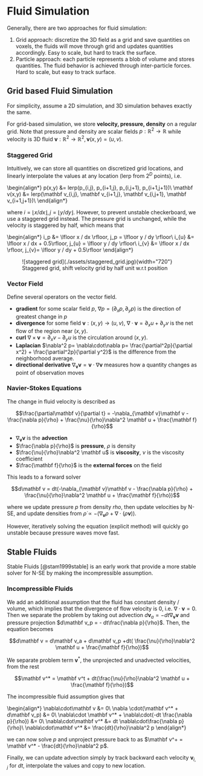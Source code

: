 # Fluid Simulation

Generally, there are two approaches for fluid simulation: 

1. Grid approach: discretize the 3D field as a grid and save quantities on voxels, the fluids will move through grid and updates quantities accordingly. Easy to scale, but hard to track the surface.
2. Particle approach: each particle represents a blob of volume and stores quantities. The fluid behavior is achieved through inter-particle forces.  Hard to scale, but easy to track surface. 

## Grid based Fluid Simulation

For simplicity, assume a 2D simulation, and 3D simulation behaves exactly the same. 

For grid-based simulation, we store __velocity, pressure, density__ on a regular grid. Note that pressure and density are scalar fields $p: \mathbb R^2 \rightarrow \mathbb R$ while velocity is 3D fluid $\mathbf v: \mathbb R^2\rightarrow\mathbb R^2, \mathbf v(x,y) = (u,v)$. 

### Staggered Grid

Intuitively, we can store all quantities on discretized grid locations, and linearly interpolate the values at any location (lerp from $2^D$ points), i.e. 

\begin{align*}
p(x,y) &= lerp(p_{i,j}, p_{i+1,j}, p_{i,j+1}, p_{i+1,j+1})\\
\mathbf v(x,y) &= lerp(\mathbf v_{i,j}, \mathbf v_{i+1,j}, \mathbf v_{i,j+1}, \mathbf v_{i+1,j+1})\\
\end{align*}

where $i = \lfloor x / dx \rfloor, j = \lfloor y / dy \rfloor$. However, to prevent unstable checkerboard, we use a staggered grid instead. The pressure grid is unchanged, while the velocity is staggered by half, which means that 

\begin{align*}
i_p &= \lfloor x / dx \rfloor, j_p = \lfloor y / dy \rfloor\\
i_{u} &= \lfloor x / dx + 0.5\rfloor, j_{u} = \lfloor y / dy \rfloor\\
i_{v} &= \lfloor x / dx \rfloor, j_{v}= \lfloor y / dy + 0.5\rfloor
\end{align*}


<figure markdown>
  ![staggered grid](./assets/staggered_grid.jpg){width="720"}
  <figcaption>Staggered grid, shift velocity grid by half unit w.r.t position</figcaption>
</figure>


### Vector Field
Define several operators on the vector field. 

- __gradient__ for some scalar field $p$, $\nabla p = (\partial_x p, \partial_y p)$ is the direction of greatest change in $p$
- __divergence__ for some field $\mathbf v:(x,y)\rightarrow(u,v)$, $\nabla \cdot \mathbf v = \partial_x u + \partial_y v$ is the net flow of the region near $(x,y)$.
- __curl__ $\nabla\times \mathbf v = \partial_xv - \partial_yu$ is the circulation around $(x,y)$.
- __Laplacian__ $\nabla^2 p= \nabla\cdot\nabla p= \frac{\partial^2p}{\partial x^2} + \frac{\partial^2p}{\partial y^2}$ is the difference from the neighborhood average.
- __directional derivative__ $\nabla_{\mathbf v} \mathbf v = \mathbf v \cdot \nabla \mathbf v$ measures how a quantity changes as point of observation moves


### Navier-Stokes Equations

The change in fluid velocity is described as 

$$\frac{\partial\mathbf v}{\partial t} = -\nabla_{\mathbf v}\mathbf v - \frac{\nabla p}{\rho} + \frac{\nu}{\rho}\nabla^2 \mathbf u + \frac{\mathbf f}{\rho}$$

- $\nabla_{\mathbf v}\mathbf v$ is the __advection__
- $\frac{\nabla p}{\rho}$ is __pressure__, $\rho$ is density
- $\frac{\nu}{\rho}\nabla^2 \mathbf u$ is __viscosity__, $\nu$ is the viscosity coefficient
- $\frac{\mathbf f}{\rho}$ is the __external forces__ on the field

This leads to a forward solver

$$d\mathbf v = dt(-\nabla_{\mathbf v}\mathbf v - \frac{\nabla p}{\rho} + \frac{\nu}{\rho}\nabla^2 \mathbf u + \frac{\mathbf f}{\rho})$$

where we update pressure $p$ from density $rho$, then update velocities by N-SE, and update densities from $\dot{\rho} \propto -(\nabla_{\mathbf v}\rho + \nabla\cdot (\rho\mathbf v))$. 

However, iteratively solving the equation (explicit method) will quickly go unstable because pressure waves move fast.  



## Stable Fluids

Stable Fluids [@stam1999stable] is an early work that provide a more stable solver for N-SE by making the incompressible assumption. 

### Incompressible Fluids

We add an additional assumption that the fluid has constant density / volume, which implies that the divergence of flow velocity is $0$, i.e. $\nabla\cdot \mathbf v = 0$. Then we separate the problem by taking out advection $d\mathbf v_a = -dt\nabla_{\mathbf v}\mathbf v$ and pressure projection $d\mathbf v_p = - dt\frac{\nabla p}{\rho}$. Then, the equation becomes

$$d\mathbf v = d\mathbf v_a + d\mathbf v_p +dt( \frac{\nu}{\rho}\nabla^2 \mathbf u + \frac{\mathbf f}{\rho})$$

We separate problem term $\mathbf v^*$, the unprojected and unadvected velocities, from the rest

$$\mathbf v^* = \mathbf v^t + dt(\frac{\nu}{\rho}\nabla^2 \mathbf u + \frac{\mathbf f}{\rho})$$

The incompressible fluid assumption gives that 

\begin{align*}
\nabla\cdot\mathbf v &= 0\\
\nabla \cdot(\mathbf v^* + d\mathbf v_p) &= 0\\
\nabla\cdot \mathbf v^* + \nabla\cdot(-dt \frac{\nabla p}{\rho}) &= 0\\
\nabla\cdot\mathbf v^* &= dt \nabla\cdot\frac{\nabla p}{\rho}\\
\nabla\cdot\mathbf v^* &= \frac{dt}{\rho}\nabla^2 p
\end{align*}

we can now solve $p$ and unproject pressure back to as $\mathbf v^+ = \mathbf v^* - \frac{dt}{\rho}\nabla^2 p$. 

Finally, we can update advection simply by track backward each velocity $\mathbf v_{i,j}$ for $dt$, interpolate the values and copy to new location. 

